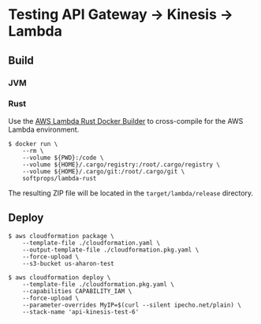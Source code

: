 # Testing API Gateway -> Kinesis -> Lambda

## Build

### JVM

### Rust

Use the [AWS Lambda Rust Docker Builder](https://github.com/softprops/lambda-rust) 
to cross-compile for the AWS Lambda environment.
```
$ docker run \
    --rm \
    --volume ${PWD}:/code \
    --volume ${HOME}/.cargo/registry:/root/.cargo/registry \
    --volume ${HOME}/.cargo/git:/root/.cargo/git \
    softprops/lambda-rust
```
The resulting ZIP file will be located in the `target/lambda/release`
directory.

## Deploy

```
$ aws cloudformation package \
    --template-file ./cloudformation.yaml \
    --output-template-file ./cloudformation.pkg.yaml \
    --force-upload \
    --s3-bucket us-aharon-test 
    
$ aws cloudformation deploy \
    --template-file ./cloudformation.pkg.yaml \
    --capabilities CAPABILITY_IAM \
    --force-upload \
    --parameter-overrides MyIP=$(curl --silent ipecho.net/plain) \
    --stack-name 'api-kinesis-test-6' 
```
